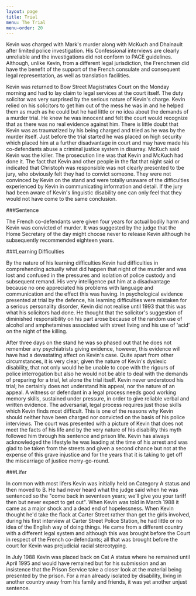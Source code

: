 ```yaml
---
layout: page
title: Trial
menu: The Trial
menu-order: 20
---
```

Kevin was charged with Mark's murder along with McKuch and Dhainault after limited police investigation. His Confessional interviews are clearly unreliable and the investigations did not conform to PACE guidelines. Although, unlike Kevin, from a different legal jurisdiction, the Frenchmen did have the benefit of the support of the French consulate and consequent legal representation, as well as translation facilities.

Kevin was returned to Bow Street Magistrates Court on the Monday morning and had to lay claim to legal services at the court itself. The duty solicitor was very surprised by the serious nature of Kevin's charge. Kevin relied on his solicitors to get him out of the mess he was in and he helped them as much as he could but he had little or no idea about the demands of a murder trial. He knew he was innocent and felt the court would recognize that as there was no real evidence against him. There is little doubt that Kevin was as traumatized by his being charged and tried as he was by the murder itself. Just before the trial started he was placed on high security which placed him at a further disadvantage in court and may have made his co-defendants abuse a criminal justice system in disarray. McKuch said Kevin was the killer. The prosecution line was that Kevin and McKuch had done it. The fact that Kevin and other people in the flat that night said or indicated that Christoph was responsible was not clearly presented to tbe jury, who obviously felt they had to convict someone. They were not convinced by Kevin on the stand and were totally unaware of the difficulties experienced by Kevin in communicating information and detail. If the jury had been aware of Kevin's linguistic disability one can only feel that they would not have come to the same conclusion.

###Sentence

The French co-defendants were given four years for actual bodily harm and Kevin was convicted of murder. It was suggested by the judge that the Home Secretary of the day might choose never to release Kevin although he subsequently recommended eighteen years.

###Learning Difficulties

By the nature of his learning difficulties Kevin had difficulties in comprehending actually what did happen that night of the murder and was lost and confused in the pressures and isolation of police custody and subsequent remand. His very intelligence put him at a disadvantage because no one appreciated his problems with language and communication and the effect this was having. In psychological evidence presented at trial by the defence, his learning difficulties were mistaken for a serious personality disorder, Kevin did not realise until 1993 that this was what his solicitors had done. He thought that the solicitor's suggestion of diminished responsibility on his part arose because of the random use of alcohol and amphetamines associated with street living and his use of 'acid' on the night of the killing.

After three days on the stand he was so phased out that he does not remember any psychiatrists giving evidence, however, this evidence will have had a devastating affect on Kevin's case. Quite apart from other circumstances, it is very clear, given the nature of Kevin's dyslexic disability, that not only would he be unable to cope with the rigours of police interrogation but also he would not be able to deal with the demands of preparing for a trial, let alone the trial itself. Kevin never understood his trial; he certainly does not understand his appeal, nor the nature of an appeal. A witness or defendant in a legal process needs good working memory skills, sustained under pressure, in order to give reliable verbal and written evidence. The adversarial, legal process requires just those skills which Kevin finds most difficult. This is one of the reasons why Kevin should neither have been charged nor convicted on the basis of his police interviews. The court was presented with a picture of Kevin that does not meet the facts of his life and by the very nature of his disability this myth followed him through his sentence and prison life. Kevin has always acknowledged the lifestyle he was leading at the time of his arrest and was glad to be taken from the streets and given a second chance but not at the expense of this grave injustice and for the years that it is taking to get off the miscarriage of justice merry-go-round.

###Lifer

In common with most lifers Kevin was initially held on Category A status and then moved to B. He had never heard what the judge said when he was sentenced so the "come back in seventeen years; we'll give you your tariff then but never expect to get out". When Kevin was told in March 1988 it came as a major shock and a dead end of hopelessness. When Kevin thought he'd take the flack at Carter Street rather than get the girls involved, during his first interview at Carter Street Police Station, he had little or no idea of the English way of doing things. He came from a different country with a different legal system and although this was brought before the Court in respect of the French co-defendants; all that was brought before the court for Kevin was prejudicial racial stereotyping.

In July 1988 Kevin was placed back on Cat A status where he remained until April 1995 and would have remained but for his submission and an insistence that the Prison Service take a closer look at the material being presented by the prison. For a man already isolated by disability, living in another country away from his family and friends, it was yet another unjust sentence.

